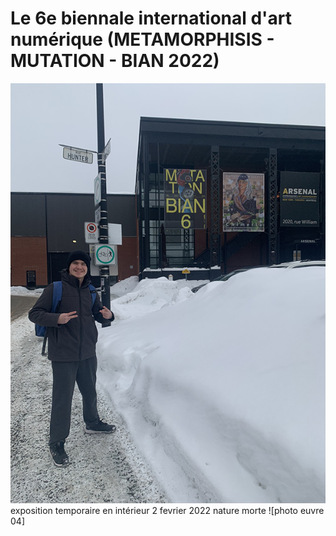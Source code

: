 # Le 6e biennale international d'art numérique (METAMORPHISIS - MUTATION - BIAN 2022)
![photo devant entrer](https://github.com/Ferylane/H23_V13_INSPIRATIONS_FERRANTELAMBERT/blob/main/BIAN/photo/photo_devant_entrer.png)
exposition temporaire en intérieur
2 fevrier 2022
nature morte
![photo euvre 04]
